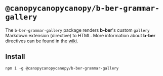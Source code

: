 # `@canopycanopycanopy/b-ber-grammar-gallery`

The `b-ber-grammar-gallery` package renders **b-ber**'s custom `gallery` Markdown extension (directive) to HTML. More information about **b-ber** directives can be found in the [wiki](https://github.com/triplecanopy/b-ber/wiki/all-directives).

## Install

```
npm i -g @canopycanopycanopy/b-ber-grammar-gallery
```
